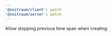 ```yaml
---
'@zeitraum/client': patch
'@zeitraum/server': patch
---
```


Allow stopping previous time span when creating
